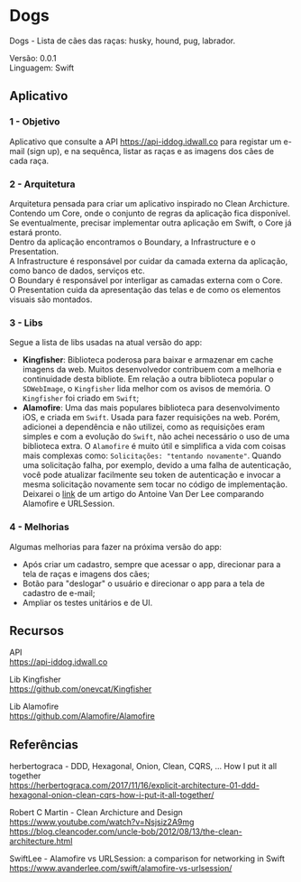# Dogs
Dogs - Lista de cães das raças: husky, hound, pug, labrador.

Versão: 0.0.1<br>
Linguagem: Swift<br>

## Aplicativo

### 1 - Objetivo

Aplicativo que consulte a API https://api-iddog.idwall.co para registar um e-mail (sign up), e na sequênca, listar as raças e as imagens dos cães de cada raça.<br>

### 2 - Arquitetura

Arquitetura pensada para criar um aplicativo inspirado no Clean Archicture. Contendo um Core,
onde o conjunto de regras da aplicação fica disponível. Se eventualmente, precisar implementar
outra aplicação em Swift, o Core já estará pronto.<br>
Dentro da aplicação encontramos o Boundary, a Infrastructure e o Presentation.<br>
A Infrastructure é responsável por cuidar da camada externa da aplicação, como banco de
dados, serviços etc.<br> 
O Boundary é responsável por interligar as camadas externa com o Core.<br>
O Presentation cuida da apresentação das telas e de como os elementos visuais são montados.

### 3 - Libs

Segue a lista de libs usadas na atual versão do app:<br>
- **Kingfisher**: Biblioteca poderosa para baixar e armazenar em cache imagens da web. Muitos desenvolvedor contribuem com a melhoria e continuidade desta bibliote. Em relação a outra biblioteca popular o `SDWebImage`, o `Kingfisher` lida melhor com os avisos de memória. O `Kingfisher` foi criado em `Swift`;<br>
- **Alamofire**: Uma das mais populares biblioteca para desenvolvimento iOS, e criada em `Swift`. Usada para fazer requisições na web. Porém, adicionei a dependência e não utilizei, como as requisições eram simples e com a evolução do `Swift`, não achei necessário o uso de uma biblioteca extra. O `Alamofire` é muito útil e simplifica a vida com coisas mais complexas como: `Solicitações: "tentando novamente"`. Quando uma solicitação falha, por exemplo, devido a uma falha de autenticação, você pode atualizar facilmente seu token de autenticação e invocar a mesma solicitação novamente sem tocar no código de implementação. Deixarei o [link](https://www.avanderlee.com/swift/alamofire-vs-urlsession/ "Named link title") de um artigo do Antoine Van Der Lee comparando Alamofire e URLSession.

### 4 - Melhorias

Algumas melhorias para fazer na próxima versão do app:<br>
- Após criar um cadastro, sempre que acessar o app, direcionar para a tela de raças e imagens dos cães;<br>
- Botão para "deslogar" o usuário e direcionar o app para a tela de cadastro de e-mail;<br>
- Ampliar os testes unitários e de UI.

## Recursos

API<br>
https://api-iddog.idwall.co

Lib Kingfisher<br>
https://github.com/onevcat/Kingfisher

Lib Alamofire<br>
https://github.com/Alamofire/Alamofire

## Referências

herbertograca - DDD, Hexagonal, Onion, Clean, CQRS, … How I put it all together<br>
https://herbertograca.com/2017/11/16/explicit-architecture-01-ddd-hexagonal-onion-clean-cqrs-how-i-put-it-all-together/

Robert C Martin - Clean Archicture and Design<br>
https://www.youtube.com/watch?v=Nsjsiz2A9mg
https://blog.cleancoder.com/uncle-bob/2012/08/13/the-clean-architecture.html

SwiftLee - Alamofire vs URLSession: a comparison for networking in Swift<br>
https://www.avanderlee.com/swift/alamofire-vs-urlsession/
